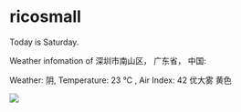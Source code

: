# ricosmall

Today is Saturday.

Weather infomation of 深圳市南山区， 广东省， 中国: 

Weather: 阴, Temperature: 23 ℃ , Air Index: 42 优大雾 黄色

<img src="https://github-readme-stats.vercel.app/api?username=ricosmall&show_icons=true" />
